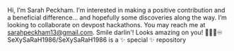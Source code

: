 Hi, I’m Sarah Peckham.
I’m interested in making a positive contribution and a beneficial difference... and hopefully some discoveries along the way.
I’m looking to collaborate on devpost hackathons.
You may reach me at sarahpeckham13@gmail.com.
Smile darlin'! Looks amazing on you!
🖤💜🖤♾️
SeXySaRaH1986/SeXySaRaH1986 is a ✨ special ✨ repository
